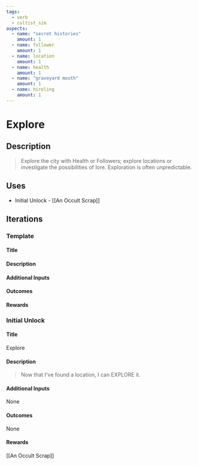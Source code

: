 ```yaml
---
tags:
  - verb
  - cultist_sim
aspects:
  - name: "secret histories"
    amount: 1
  - name: follower
    amount: 1
  - name: location
    amount: 1
  - name: health
    amount: 1
  - name: "graveyard mouth"
    amount: 1
  - name: hireling
    amount: 1
---
```


# Explore

## Description
> Explore the city with Health or Followers; explore locations or investigate the possibilities of lore. Exploration is often unpredictable.

## Uses
- Initial Unlock - [[An Occult Scrap]]

## Iterations

### Template
#### Title
#### Description
#### Additional Inputs
#### Outcomes
#### Rewards


### Initial Unlock
#### Title
Explore
#### Description
> Now that I've found a location, I can EXPLORE it. 
#### Additional Inputs
None
#### Outcomes
None
#### Rewards
[[An Occult Scrap]]



